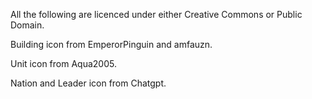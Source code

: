 All the following are licenced under either Creative Commons or Public Domain.

Building icon from EmperorPinguin and amfauzn.

Unit icon from Aqua2005.

Nation and Leader icon from Chatgpt.


